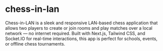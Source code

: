 # chess-in-lan
Chess-in-LAN is a sleek and responsive LAN-based chess application that allows two players to create or join rooms and play matches over a local network — no internet required. Built with Next.js, Tailwind CSS, and Socket.IO for real-time interactions, this app is perfect for schools, events, or offline chess tournaments.
